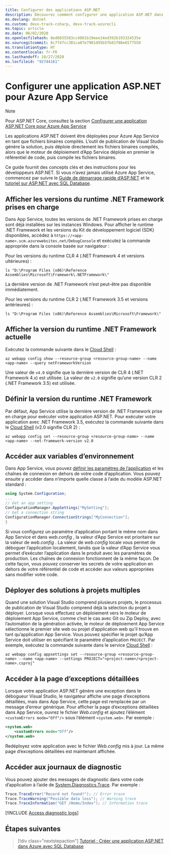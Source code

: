 ```yaml
---
title: Configurer des applications ASP.NET
description: Découvrez comment configurer une application ASP.NET dans Azure App Service. Cet article présente les tâches de configuration les plus courantes.
ms.devlang: dotnet
ms.custom: devx-track-csharp, devx-track-azurecli
ms.topic: article
ms.date: 06/02/2020
ms.openlocfilehash: 8ed6835583cc4881b19eee14ed392b193324535e
ms.sourcegitcommit: 8c7f47cc301ca07e7901d95b5fb81f08e6577550
ms.translationtype: HT
ms.contentlocale: fr-FR
ms.lasthandoff: 10/27/2020
ms.locfileid: "92744161"
---
```

# <a name="configure-an-aspnet-app-for-azure-app-service"></a>Configurer une application ASP.NET pour Azure App Service

> [!NOTE]
> Pour ASP.NET Core, consultez la section [Configurer une application ASP.NET Core pour Azure App Service](configure-language-dotnetcore.md)

Les applications ASP.NET doivent être déployées pour Azure App Service en tant que fichiers binaires compilés. L’outil de publication de Visual Studio génère la solution, puis déploie directement les fichiers binaires compilés, alors que le moteur de déploiement d’App Service déploie en premier le référentiel de code, puis compile les fichiers binaires.

Ce guide fournit des concepts clés et des instructions pour les développeurs ASP.NET. Si vous n’avez jamais utilisé Azure App Service, commencez par suivre le [Guide de démarrage rapide d’ASP.NET](quickstart-dotnet-framework.md) et le [tutoriel sur ASP.NET avec SQL Database](app-service-web-tutorial-dotnet-sqldatabase.md).

## <a name="show-supported-net-framework-runtime-versions"></a>Afficher les versions du runtime .NET Framework prises en charge

Dans App Service, toutes les versions de .NET Framework prises en charge sont déjà installées sur les instances Windows. Pour afficher le runtime .NET Framework et les versions du Kit de développement logiciel (SDK) disponibles, accédez à `https://<app-name>.scm.azurewebsites.net/DebugConsole` et exécutez la commande appropriée dans la console basée sur navigateur :

Pour les versions du runtime CLR 4 (.NET Framework 4 et versions ultérieures) :

```CMD
ls "D:\Program Files (x86)\Reference Assemblies\Microsoft\Framework\.NETFramework\"
```

La dernière version de .NET Framework n’est peut-être pas disponible immédiatement.

Pour les versions du runtime CLR 2 (.NET Framework 3.5 et versions antérieures) :

```CMD
ls "D:\Program Files (x86)\Reference Assemblies\Microsoft\Framework\"
```

## <a name="show-current-net-framework-runtime-version"></a>Afficher la version du runtime .NET Framework actuelle

Exécutez la commande suivante dans le [Cloud Shell](https://shell.azure.com) :

```azurecli-interactive
az webapp config show --resource-group <resource-group-name> --name <app-name> --query netFrameworkVersion
```

Une valeur de `v4.0` signifie que la dernière version de CLR 4 (.NET Framework 4.x) est utilisée. La valeur de `v2.0` signifie qu’une version CLR 2 (.NET Framework 3.5) est utilisée.

## <a name="set-net-framework-runtime-version"></a>Définir la version du runtime .NET Framework

Par défaut, App Service utilise la dernière version de .NET Framework prise en charge pour exécuter votre application ASP.NET. Pour exécuter votre application avec .NET Framework 3.5, exécutez la commande suivante dans le [Cloud Shell](https://shell.azure.com) (v2.0 signifie CLR 2) :

```azurecli-interactive
az webapp config set --resource-group <resource-group-name> --name <app-name> --net-framework-version v2.0
```

## <a name="access-environment-variables"></a>Accéder aux variables d’environnement

Dans App Service, vous pouvez [définir les paramètres de l’application](configure-common.md#configure-app-settings) et les chaînes de connexion en dehors de votre code d’application. Vous pouvez ensuite y accéder dans n’importe quelle classe à l’aide du modèle ASP.NET standard :

```csharp
using System.Configuration;
...
// Get an app setting
ConfigurationManager.AppSettings["MySetting"];
// Get a connection string
ConfigurationManager.ConnectionStrings["MyConnection"];
}
```

Si vous configurez un paramètre d’application portant le même nom dans App Service et dans *web.config* , la valeur d’App Service est prioritaire sur la valeur de *web.config* . La valeur de *web.config* locale vous permet de déboguer l’application localement, tandis que la valeur d’App Service vous permet d’exécuter l’application dans le produit avec les paramètres de production. Les chaînes de connexion fonctionnent de la même façon. De cette façon, vous pouvez conserver les secrets de votre application en dehors de votre référentiel de code et accéder aux valeurs appropriées sans modifier votre code.

## <a name="deploy-multi-project-solutions"></a>Déployer des solutions à projets multiples

Quand une solution Visual Studio comprend plusieurs projets, le processus de publication de Visual Studio comprend déjà la sélection du projet à déployer. Lorsque vous effectuez un déploiement vers le moteur de déploiement App Service, comme c’est le cas avec Git ou Zip Deploy, avec l’automation de la génération activée, le moteur de déploiement App Service sélectionne le premier site web ou projet d’application web qu’il trouve en tant qu’application App Service. Vous pouvez spécifier le projet qu’App Service doit utiliser en spécifiant le paramètre d’application `PROJECT`. Par exemple, exécutez la commande suivante dans le service [Cloud Shell](https://shell.azure.com) :

```azurecli-interactive
az webapp config appsettings set --resource-group <resource-group-name> --name <app-name> --settings PROJECT="<project-name>/<project-name>.csproj"
```

## <a name="get-detailed-exceptions-page"></a>Accéder à la page d’exceptions détaillées

Lorsque votre application ASP.NET génère une exception dans le débogueur Visual Studio, le navigateur affiche une page d’exceptions détaillées, mais dans App Service, cette page est remplacée par un message d’erreur générique. Pour afficher la page d’exceptions détaillées dans App Service, ouvrez le fichier *Web.config* et ajoutez l’élément `<customErrors mode="Off"/>` sous l’élément `<system.web>`. Par exemple :

```xml
<system.web>
    <customErrors mode="Off"/>
</system.web>
```

Redéployez votre application avec le fichier *Web.config* mis à jour. La même page d’exceptions détaillées est maintenant affichée.

## <a name="access-diagnostic-logs"></a>Accéder aux journaux de diagnostic

Vous pouvez ajouter des messages de diagnostic dans votre code d’application à l’aide de [System.Diagnostics.Trace](/dotnet/api/system.diagnostics.trace). Par exemple : 

```csharp
Trace.TraceError("Record not found!"); // Error trace
Trace.TraceWarning("Possible data loss"); // Warning trace
Trace.TraceInformation("GET /Home/Index"); // Information trace
```

[!INCLUDE [Access diagnostic logs](../../includes/app-service-web-logs-access-no-h.md)]

## <a name="next-steps"></a>Étapes suivantes

> [!div class="nextstepaction"]
> [Tutoriel : Créer une application ASP.NET dans Azure avec SQL Database](app-service-web-tutorial-dotnet-sqldatabase.md)

